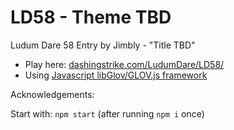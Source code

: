 LD58 - Theme TBD
============================

Ludum Dare 58 Entry by Jimbly - "Title TBD"

* Play here: [dashingstrike.com/LudumDare/LD58/](http://www.dashingstrike.com/LudumDare/LD58/)
* Using [Javascript libGlov/GLOV.js framework](https://github.com/Jimbly/glovjs)

Acknowledgements:

Start with: `npm start` (after running `npm i` once)

